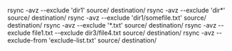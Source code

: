 rsync -avz --exclude 'dir1' source/ destination/
rsync -avz --exclude 'dir*' source/ destination/
rsync -avz --exclude 'dir1/somefile.txt' source/ destination/
rsync -avz --exclude '*.txt' source/ destination/
rsync -avz --exclude file1.txt --exclude dir3/file4.txt source/ destination/
rsync -avz --exclude-from 'exclude-list.txt' source/ destination/
